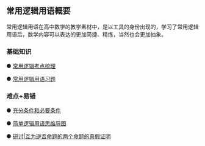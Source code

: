## 常用逻辑用语概要<!-- {docsify-ignore} -->

常用逻辑用语在高中数学的教学素材中，是以工具的身份出现的，学习了常用逻辑用语后，数学内容可以表达的更加简捷、精炼，当然也会更加抽象。

### 基础知识

●  <a  href="http://www.cnblogs.com/wanghai0666/p/7327948.html"  target="_blank">常用逻辑考点梳理</a>

●  <a  href=" http://www.cnblogs.com/wanghai0666/p/6726500.html"  target="_blank">常用逻辑用语习题</a>

### 难点+易错

●  <a  href="https://www.cnblogs.com/wanghai0666/p/7620427.html"  target="_blank">充分条件和必要条件</a>

●  [简单逻辑用语思维导图](https://www.cnblogs.com/wanghai0666/p/15262841.html)

●  [研讨|互为逆否命题的两个命题的真假证明](https://www.cnblogs.com/wanghai0666/p/14055978.html)
